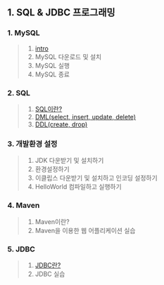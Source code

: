 ## 1. SQL & JDBC 프로그래밍
### 1. MySQL
> 1. [intro](https://github.com/LAH1203/Study_JavaSpring/blob/main/lah1203/1.%20SQL%20%26%20JDBC%20%ED%94%84%EB%A1%9C%EA%B7%B8%EB%9E%98%EB%B0%8D/1-1.md)
> 2. MySQL 다운로드 및 설치
> 3. MySQL 실행
> 4. MySQL 종료
### 2. SQL
> 1. [SQL이란?](https://github.com/LAH1203/Study_JavaSpring/blob/main/lah1203/1.%20SQL%20%26%20JDBC%20%ED%94%84%EB%A1%9C%EA%B7%B8%EB%9E%98%EB%B0%8D/2-1.md)
> 2. [DML(select, insert, update, delete)](https://github.com/LAH1203/Study_JavaSpring/blob/main/lah1203/1.%20SQL%20%26%20JDBC%20%ED%94%84%EB%A1%9C%EA%B7%B8%EB%9E%98%EB%B0%8D/2-2.md)
> 3. [DDL(create, drop)](https://github.com/LAH1203/Study_JavaSpring/blob/main/lah1203/1.%20SQL%20%26%20JDBC%20%ED%94%84%EB%A1%9C%EA%B7%B8%EB%9E%98%EB%B0%8D/2-3.md)
### 3. 개발환경 설정
> 1. JDK 다운받기 및 설치하기
> 2. 환경설정하기
> 3. 이클립스 다운받기 및 설치하고 인코딩 설정하기
> 4. HelloWorld 컴파일하고 실행하기
### 4. Maven
> 1. Maven이란?
> 2. Maven을 이용한 웹 어플리케이션 실습
### 5. JDBC
> 1. [JDBC란?](https://github.com/LAH1203/Study_JavaSpring/blob/main/lah1203/1.%20SQL%20%26%20JDBC%20%ED%94%84%EB%A1%9C%EA%B7%B8%EB%9E%98%EB%B0%8D/5-1.md)
> 2. JDBC 실습
